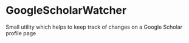 # GoogleScholarWatcher
Small utility which helps to keep track of changes on a Google Scholar profile page
